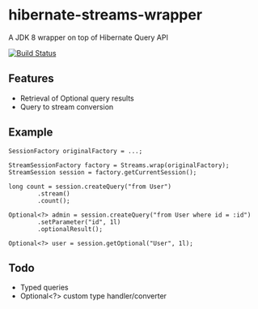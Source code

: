 # hibernate-streams-wrapper 

A  JDK 8 wrapper on top of Hibernate Query API

[![Build Status](https://travis-ci.org/jmnarloch/hibernate-streams-wrapper.svg?branch=master)](https://travis-ci.org/jmnarloch/hibernate-streams-wrapper)

## Features

* Retrieval of Optional query results
* Query to stream conversion

## Example

```
SessionFactory originalFactory = ...;

StreamSessionFactory factory = Streams.wrap(originalFactory);
StreamSession session = factory.getCurrentSession();

long count = session.createQuery("from User")
        .stream()
        .count();

Optional<?> admin = session.createQuery("from User where id = :id")
        .setParameter("id", 1l)
        .optionalResult();

Optional<?> user = session.getOptional("User", 1l);
```

## Todo

* Typed queries
* Optional<?> custom type handler/converter 
